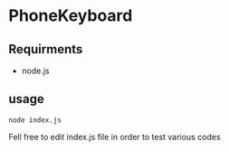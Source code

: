 # PhoneKeyboard

## Requirments

- node.js

## usage

```node index.js```

Fell free to edit index.js file in order to test various codes